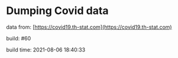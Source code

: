Dumping Covid data
==================
                        
data from: [https://covid19.th-stat.com](https://covid19.th-stat.com)

build: #60

build time: 2021-08-06 18:40:33
